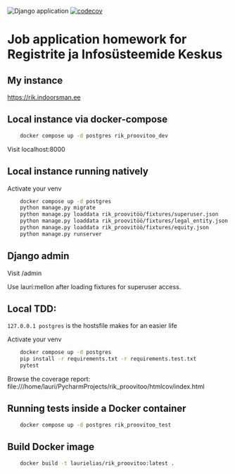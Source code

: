 ![Django application](https://github.com/Lauriy/rik_proovitoo/workflows/Django%20application/badge.svg)
[![codecov](https://codecov.io/gh/Lauriy/rik_proovitoo/branch/master/graph/badge.svg)](https://codecov.io/gh/Lauriy/rik_proovitoo)

# Job application homework for Registrite ja Infosüsteemide Keskus

## My instance

https://rik.indoorsman.ee

## Local instance via docker-compose

```bash
    docker compose up -d postgres rik_proovitoo_dev
```
Visit localhost:8000

## Local instance running natively

Activate your venv
```bash
    docker compose up -d postgres
    python manage.py migrate
    python manage.py loaddata rik_proovitöö/fixtures/superuser.json
    python manage.py loaddata rik_proovitöö/fixtures/legal_entity.json
    python manage.py loaddata rik_proovitöö/fixtures/equity.json
    python manage.py runserver
```

## Django admin

Visit /admin

Use lauri:mellon after loading fixtures for superuser access.

## Local TDD:

`127.0.0.1 postgres` is the hostsfile makes for an easier life

Activate your venv
```bash
    docker compose up -d postgres
    pip install -r requirements.txt -r requirements.test.txt
    pytest
```
Browse the coverage report: file:///home/lauri/PycharmProjects/rik_proovitoo/htmlcov/index.html

## Running tests inside a Docker container

```bash
    docker compose up -d postgres rik_proovitoo_test
```

## Build Docker image
```bash
    docker build -t laurielias/rik_proovitoo:latest .
```
